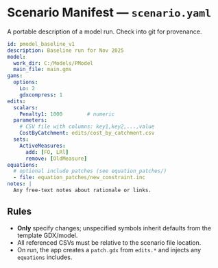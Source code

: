 # Scenario Manifest — `scenario.yaml`

A portable description of a model run. Check into git for provenance.

```yaml
id: pmodel_baseline_v1
description: Baseline run for Nov 2025
model:
  work_dir: C:/Models/PModel
  main_file: main.gms
gams:
  options:
    Lo: 2
    gdxcompress: 1
edits:
  scalars:
    Penalty1: 1000        # numeric
  parameters:
    # CSV file with columns: key1,key2,...,value
    CostByCatchment: edits/cost_by_catchment.csv
  sets:
    ActiveMeasures:
      add: [FO, LRl]
      remove: [OldMeasure]
equations:
  # optional include patches (see equation_patches/)
  - file: equation_patches/new_constraint.inc
notes: |
  Any free-text notes about rationale or links.
```

## Rules
- **Only** specify changes; unspecified symbols inherit defaults from the template GDX/model.
- All referenced CSVs must be relative to the scenario file location.
- On run, the app creates a `patch.gdx` from `edits.*` and injects any `equations` includes.
